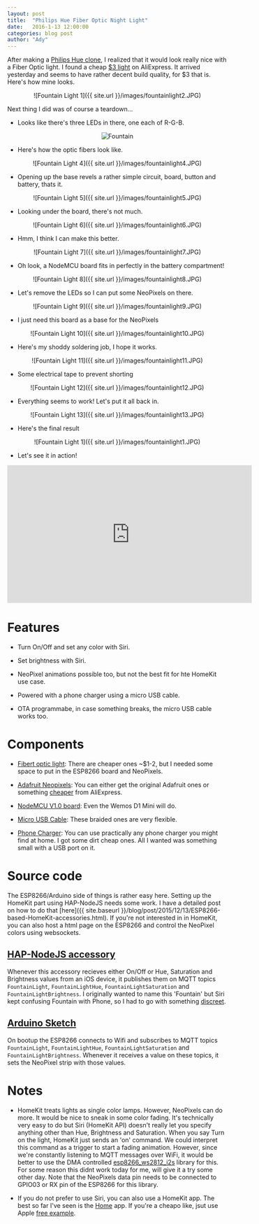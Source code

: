 ```yaml
---
layout: post
title:  "Philips Hue Fiber Optic Night Light"
date:   2016-1-13 12:00:00
categories: blog post
author: "Ady"
---
```


After making a [Philips Hue clone](https://twitter.com/Ady/status/679146825136259073), I realized that it would look really nice with a Fiber Optic light. I found a cheap [$3 light](http://www.aliexpress.com/item/Romantic-Color-Changing-Multicolor-Colorful-Fiber-Optic-Night-Light-Bar-Hotel-Decor-Decoration-Lamp/32531102478.html) on AliExpress. It arrived yesterday and seems to have rather decent build quality, for $3 that is. Here's how mine looks.

<p align="center">
![Fountain Light 1]({{ site.url }}/images/fountainlight2.JPG)
</p>

Next thing I did was of course a teardown...

- Looks like there's three LEDs in there, one each of R-G-B.

<p align="center">
<img src="{{ site.url }}/images/fountainlight3.JPG" align="middle"alt=Fountain>
</p>

- Here's how the optic fibers look like.

<p align="center">
![Fountain Light 4]({{ site.url }}/images/fountainlight4.JPG)
</p>

- Opening up the base revels a rather simple circuit, board, button and battery, thats it.

<p align="center">
![Fountain Light 5]({{ site.url }}/images/fountainlight5.JPG)
</p>

- Looking under the board, there's not much.

<p align="center">
![Fountain Light 6]({{ site.url }}/images/fountainlight6.JPG)
</p>

- Hmm, I think I can make this better.

<p align="center">
![Fountain Light 7]({{ site.url }}/images/fountainlight7.JPG)
</p>

- Oh look, a NodeMCU board fits in perfectly in the battery compartment!

<p align="center">
![Fountain Light 8]({{ site.url }}/images/fountainlight8.JPG)
</p>

- Let's remove the LEDs so I can put some NeoPixels on there.

<p align="center">
![Fountain Light 9]({{ site.url }}/images/fountainlight9.JPG)
</p>

- I just need this board as a base for the NeoPixels

<p align="center">
![Fountain Light 10]({{ site.url }}/images/fountainlight10.JPG)
</p>

- Here's my shoddy soldering job, I hope it works.

<p align="center">
![Fountain Light 11]({{ site.url }}/images/fountainlight11.JPG)
</p>

- Some electrical tape to prevent shorting

<p align="center">
![Fountain Light 12]({{ site.url }}/images/fountainlight12.JPG)
</p>

- Everything seems to work! Let's put it all back in.

<p align="center">
![Fountain Light 13]({{ site.url }}/images/fountainlight13.JPG)
</p>

- Here's the final result 

<p align="center">
![Fountain Light 1]({{ site.url }}/images/fountainlight1.JPG)
</p>

- Let's see it in action!

<p align="center">
<iframe width="560" height="315" src="https://www.youtube.com/embed/xbOEbz2knmQ" frameborder="0" allowfullscreen></iframe>
</p>

# Features

- Turn On/Off and set any color with Siri. 

- Set brightness with Siri.  

- NeoPixel animations possible too, but not the best fit for hte HomeKit use case.

- Powered with a phone charger using a micro USB cable.

- OTA programmabe, in case something breaks, the micro USB cable works too.

# Components

- [Fibert optic light](http://www.aliexpress.com/item/Romantic-Color-Changing-Multicolor-Colorful-Fiber-Optic-Night-Light-Bar-Hotel-Decor-Decoration-Lamp/32531102478.html): There are cheaper ones ~$1-2, but I needed some space to put in the ESP8266 board and NeoPixels.

- [Adafruit Neopixels](https://www.adafruit.com/category/168): You can either get the original Adafruit ones or something [cheaper](http://www.aliexpress.com/store/all-wholesale-products/1051119.html) from AliExpress.

- [NodeMCU V1.0 board](http://www.aliexpress.com/item/New-Wireless-module-NodeMcu-Lua-WIFI-Internet-of-Things-development-board-based-ESP8266-with-pcb-Antenna/32299982691.html): Even the Wemos D1 Mini will do.

- [Micro USB Cable](http://www.aliexpress.com/item/New-3ft-1M-2M-3M-Durable-Braided-Micro-USB-Cable-Charger-Data-Sync-Cable-Cord-For/32409663663.html): These braided ones are very flexible.

- [Phone Charger](http://www.aliexpress.com/item/High-Quality-5V-2-1-1A-Dual-US-AC-Travel-USB-Wall-Charger-for-iPhone-Samsung/32319820235.html?spm=2114.01020208.3.11.ao7BlF&ws_ab_test=searchweb201556_1,searchweb201644_5_10001_10002_10005_10006_10003_10004_62,searchweb201560_8,searchweb1451318400_6150): You can use practically any phone charger you might find at home. I got some dirt cheap ones. All I wanted was something small with a USB port on it.


# Source code

The ESP8266/Arduino side of things is rather easy here. Setting up the HomeKit part using HAP-NodeJS needs some work. I have a detailed post on how to do that [here]({{ site.baseurl }}/blog/post/2015/12/13/ESP8266-based-HomeKit-accessories.html). If you're not interested in in HomeKit, you can also host a html page on the ESP8266 and control the NeoPixel colors using websockets.

## [HAP-NodeJS accessory](https://github.com/AdySan/HAP-NodeJS/blob/master/accessories/Fountain_accessory.js)

Whenever this accessory recieves either On/Off or Hue, Saturation and Brightness values from an iOS device, it publishes them on MQTT topics `FountainLight`, `FountainLightHue`, `FountainLightSaturation` and `FountainLightBrightness`. I originally wanted to name this 'Fountain' but Siri kept confusing Fountain with Phone, so I had to go with something [discreet](https://github.com/AdySan/HAP-NodeJS/blob/master/accessories/Fountain_accessory.js#L87).

## [Arduino Sketch](https://gist.github.com/AdySan/bd23f7be5ca5a6a4563f)

On bootup the ESP8266 connects to Wifi and subscribes to MQTT topics `FountainLight`, `FountainLightHue`, `FountainLightSaturation` and `FountainLightBrightness`. Whenever it receives a value on these topics, it sets the NeoPixel strip with those values.  

# Notes

- HomeKit treats lights as single color lamps. However, NeoPixels can do more. It would be nice to sneak in some color fading. It's technically very easy to do but Siri (HomeKit API) doesn't really let you specify anything other than Hue, Brightness and Saturation. When you say Turn on the light, HomeKit just sends an 'on' command. We could interpret this command as a trigger to start a fading animation. However, since we're constantly listening to MQTT messages over WiFi, it would be better to use the DMA controlled [esp8266_ws2812_i2s](https://github.com/JoDaNl/esp8266_ws2812_i2s) library for this. For some reason this didnt work today for me, will give it a try some other day. Note that the NeoPixels data pin needs to be connected to GPIO03 or RX pin of the ESP8266 for this library.

- If you do not prefer to use Siri, you can also use a HomeKit app. The best so far I've seen is the [Home](http://selfcoded.com/home/) app. If you're a cheapo like, jsut use Apple [free example](https://developer.apple.com/library/ios/samplecode/HomeKitCatalog/Introduction/Intro.html). 